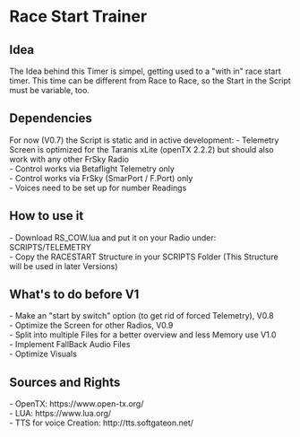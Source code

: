 <h1>Race Start Trainer</h1>
<h2>Idea</h2>
The Idea behind this Timer is simpel, getting used to a "with in" race start timer. 
This time can be different from Race to Race, so the Start in the Script must be variable, too.

<h2>Dependencies</h2>
For now (V0.7) the Script is static and in active development:
- Telemetry Screen is optimized for the Taranis xLite (openTX 2.2.2) but should also work with any other FrSky Radio<br>
- Control works via Betaflight Telemetry only<br>
- Control works via FrSky (SmarPort / F.Port) only<br>
- Voices need to be set up for number Readings

<h2>How to use it</h2>
- Download RS_COW.lua and put it on your Radio under: SCRIPTS/TELEMETRY<br>
- Copy the RACESTART Structure in your SCRIPTS Folder (This Structure will be used in later Versions)<br>

<h2>What's to do before V1</h2>
- Make an "start by switch" option (to get rid of forced Telemetry), V0.8<br>
- Optimize the Screen for other Radios, V0.9<br>
- Split into multiple Files for a better overview and less Memory use V1.0<br>
- Implement FallBack Audio Files<br>
- Optimize Visuals<br>

<h2>Sources and Rights</h2>
- OpenTX: https://www.open-tx.org/ <br>
- LUA: https://www.lua.org/ <br>
- TTS for voice Creation: http://tts.softgateon.net/ <br>

